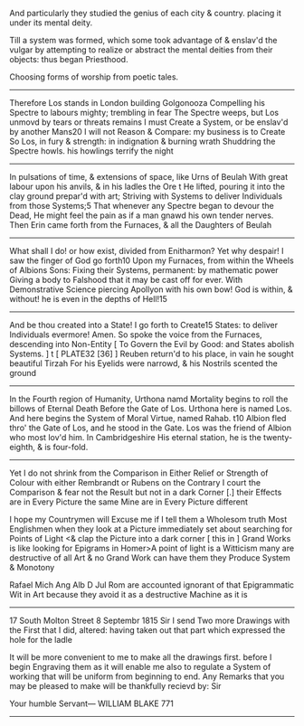 
And particularly they studied the genius of each city & country. placing it under its mental deity.

Till a system was formed, which some took advantage of & enslav'd the vulgar by attempting to realize or abstract the mental deities from their objects: thus began Priesthood.

Choosing forms of worship from poetic tales.


---
Therefore Los stands in London building Golgonooza
Compelling his Spectre to labours mighty; trembling in fear
The Spectre weeps, but Los unmovd by tears or threats remains
I must Create a System, or be enslav'd by another Mans20
I will not Reason & Compare: my business is to Create
So Los, in fury & strength: in indignation & burning wrath
Shuddring the Spectre howls. his howlings terrify the night

---
In pulsations of time, & extensions of space, like Urns of Beulah
With great labour upon his anvils, & in his ladles the Ore t
He lifted, pouring it into the clay ground prepar'd with art;
Striving with Systems to deliver Individuals from those Systems;5
That whenever any Spectre began to devour the Dead,
He might feel the pain as if a man gnawd his own tender nerves.
Then Erin came forth from the Furnaces, & all the Daughters of Beulah

---
What shall I do! or how exist, divided from Enitharmon?
Yet why despair! I saw the finger of God go forth10
Upon my Furnaces, from within the Wheels of Albions Sons:
Fixing their Systems, permanent: by mathematic power
Giving a body to Falshood that it may be cast off for ever.
With Demonstrative Science piercing Apollyon with his own bow!
God is within, & without! he is even in the depths of Hell!15

---
And be thou created into a State! I go forth to Create15
States: to deliver Individuals evermore! Amen.
So spoke the voice from the Furnaces, descending into Non-Entity
[ To Govern the Evil by Good: and States abolish Systems. ] t
[ PLATE32 [36] ]
Reuben return'd to his place, in vain he sought beautiful Tirzah
For his Eyelids were narrowd, & his Nostrils scented the ground

---
In the Fourth region of Humanity, Urthona namd
Mortality begins to roll the billows of Eternal Death
Before the Gate of Los. Urthona here is named Los.
And here begins the System of Moral Virtue, named Rahab. t10
Albion fled thro' the Gate of Los, and he stood in the Gate.
Los was the friend of Albion who most lov'd him. In Cambridgeshire
His eternal station, he is the twenty-eighth, & is four-fold.

---

Yet I do not shrink from the Comparison in Either Relief or Strength of Colour with either Rembrandt or Rubens on the Contrary I court the Comparison & fear not the Result but not in a dark Corner [.] their Effects are in Every Picture the same Mine are in Every Picture different

I hope my Countrymen will Excuse me if I tell them a Wholesom truth Most Englishmen when they look at a Picture immediately set about searching for Points of Light <& clap the Picture into a dark corner [ this in ] <This when done by>Grand Works is like looking for Epigrams in Homer>A point of light is a Witticism many are destructive of all Art <One is an Epigram only> & no Grand Work can have them they Produce System & Monotony

Rafael Mich Ang Alb D Jul Rom are accounted ignorant of that Epigrammatic Wit in Art because they avoid it as a destructive Machine as it is


---
17 South Molton Street 8 Septembr 1815 Sir
I send Two more Drawings with the First that I did, altered: having taken out that part which expressed the hole for the ladle

It will be more convenient to me to make all the drawings first. before I begin Engraving them as it will enable me also to regulate a System of working that will be uniform from beginning to end. Any Remarks that you may be pleased to make will be thankfully recievd by: Sir

Your humble Servant— WILLIAM BLAKE
771

---
